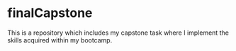 # finalCapstone
This is a repository which includes my capstone task where I implement the skills acquired within my bootcamp.

